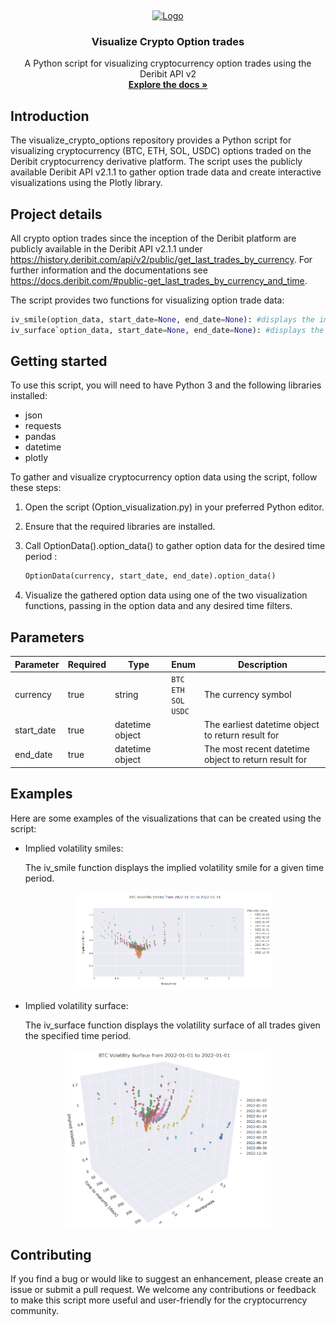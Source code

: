 <a name="readme-top"></a>
<br />

<div align="center">
  <a href="https://github.com/BarendPotijk/visualize_crypto_options/">
    <img src="Images/deribit.png" alt="Logo" width="80" height="80">
  </a>
<h3 align="center">Visualize Crypto Option trades</h3>
  <p align="center">
    A Python script for visualizing cryptocurrency option trades using the Deribit API v2
    <br />
    <a href="https://github.com/BarendPotijk/visualize_crypto_options/"><strong>Explore the docs »</strong></a>
  </p>
</div>

## Introduction ##
The visualize_crypto_options repository provides a Python script for visualizing cryptocurrency (BTC, ETH, SOL, USDC) options traded on the Deribit cryptocurrency derivative platform. The script uses the publicly available Deribit API v2.1.1 to gather option trade data and create interactive visualizations using the Plotly library.

## Project details ##
All crypto option trades since the inception of the Deribit platform are publicly available in the Deribit API v2.1.1 under https://history.deribit.com/api/v2/public/get_last_trades_by_currency. For further information and the documentations see https://docs.deribit.com/#public-get_last_trades_by_currency_and_time.

The script provides two functions for visualizing option trade data:

```python
iv_smile(option_data, start_date=None, end_date=None): #displays the implied volatility smile for a given time period.
iv_surface`option_data, start_date=None, end_date=None): #displays the volatility surface of all trades given the specified time period.
```

## Getting started ##
To use this script, you will need to have Python 3 and the following libraries installed:

* json
* requests
* pandas
* datetime
* plotly

To gather and visualize cryptocurrency option data using the script, follow these steps:

  1. Open the script (Option_visualization.py) in your preferred Python editor.
  2. Ensure that the required libraries are installed.
  3. Call OptionData().option_data() to gather option data for the desired time period : <br /> 
     
     ```python
     OptionData(currency, start_date, end_date).option_data() 
     ```
  5. Visualize the gathered option data using one of the two visualization functions, passing in the option data and any desired time filters.
  
## Parameters ##

| Parameter | Required | Type | Enum | Description |
| --- | --- | --- | --- | --- |
| currency | true | string | `BTC`<br /> `ETH` <br /> `SOL` <br /> `USDC`| The currency symbol|
| start_date | true | datetime object | | The earliest datetime object to return result for|
| end_date | true | datetime object | | The most recent datetime object to return result for|


## Examples ##
Here are some examples of the visualizations that can be created using the script:

* Implied volatility smiles: 

  The iv_smile function displays the implied volatility smile for a given time period.

  <div align="center">
  
    <a href="https://github.com/BarendPotijk/visualize_crypto_options/blob/main/Images/volatility_smile.png">
      <img src="Images/volatility_smile.png" width="65%", height = "65%">
    </a>
  </div>
  
* Implied volatility surface:

  The iv_surface function displays the volatility surface of all trades given the specified time period.

<div align="center">
  <a href="https://github.com/BarendPotijk/visualize_crypto_options/blob/main/Images/volatility_surface.png">
    <img src="Images/volatility_surface.png" width="65%", height = "65%">
  </a>
</div>

## Contributing ##
If you find a bug or would like to suggest an enhancement, please create an issue or submit a pull request. We welcome any contributions or feedback to make this script more useful and user-friendly for the cryptocurrency community.
